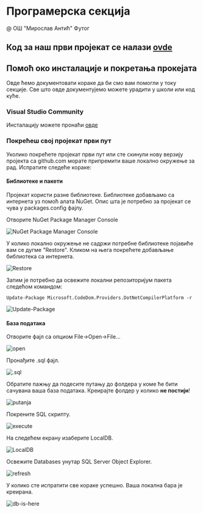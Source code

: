 # Програмерска секција
@ ОШ "Мирослав Антић" Футог

## Код за наш први пројекат се налази [ovde](https://github.com/chedadsp/biblioteka/)

## Помоћ око инсталације и покретања прокејата
Овде ћемо документовати кораке да би смо вам помогли у току секције. Све што овде документујемо можете урадити у школи или код куће.

### Visual Studio Community

Инсталацију можете пронаћи [овде](https://visualstudio.microsoft.com/vs/community/)

### Покрећеш свој пројекат први пут
Уколико покрећете пројекат први пут или сте скинули нову верзију пројекта са github.com морате припремити ваше локално окружење за рад. 
Испратите следеће кораке:

#### Библиотеке и пакети
Пројекат користи разне библиотеке. Библиотеке добављамо са интернета уз помоћ алата NuGet. Опис шта је потребно за пројекат се чува у packages.config фајлу. 

Отворите NuGet Package Manager Console

![NuGet Package Manager Console](/img/nuget-img1.png)

У колико локално окружење не садржи потребне библиотеке појавиће вам се дугме "Restore". Кликом на њега покрећете добављање библиотека са интернета.

![Restore](/img/nuget-img2.png)

Затим је потребно да освежите локални репозиторијум пакета следећом командом:

```
Update-Package Microsoft.CodeDom.Providers.DotNetCompilerPlatform -r
```

![Update-Package](/img/nuget-img3.png)

#### База података

Отворите фајл са опциом File->Open->File...

![open](/img/db-01.png)

Пронађите .sql фајл.

![.sql](/img/db-02.png)

Обратите пажњу да подесите путању до фолдера у коме ће бити сачувана ваша база података. Креирајте фолдер у колико **не постији**!

![putanja](/img/db-03.png)

Покрените SQL скрипту.

![execute](/img/db-04.png)

На следећем екрану изаберите LocalDB.

![LocalDB](/img/db-05.png)

Освежите Databases унутар SQL Server Object Explorer.

![refresh](/img/db-06.png)

У колико сте испратити све кораке успешно. Ваша локална бара је креирана.

![db-is-here](/img/db-07.png)

